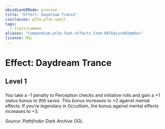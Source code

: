 ```yaml
---
obsidianUIMode: preview
title: "Effect: Daydream Trance"
cssclasses: pf2e,pf2e-spell
tags:
  - trait/common
aliases: "Compendium.pf2e.feat-effects.Item.RATDyLyxXN3qmOas"
license: OGL
---
```

# Effect: Daydream Trance
## Level 1
### 






You take a -1 penalty to Perception checks and initiative rolls and gain a +1 status bonus to Will saves. This bonus increases to +2 against mental effects. If you're legendary in Occultism, the bonus against mental effects increases to +3.

*Source: Pathfinder Dark Archive*
*OGL*